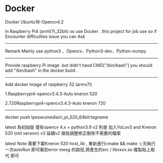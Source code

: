 # Docker
Docker Ubuntu18-Opencv4.2


in Raspberry Pi4 (armV7l_32bit) os use Docker .
this project for job use so if Encounter difficulties issue you can Ask 

-----
Remark 
Mainly use python3 、Opencv、Python3-dev、Python-numpy

------

Provide raspberry Pi image .but didn't havd CMD["/bin/bash"]
you should add "/bin/bash" in the docker build .

------

Add docker image of raspberry 32 (armv7l)


1.Raspberrypi4-opencv3.4.3-Auto   kneron 520


2.720Raspberrypi4-opencv3.4.3-Auto   kneron 720


-----
docker push tpeswumedia/ri_pi_520_64bit:tagname

latest 為初始版 僅有opencv 4.x  + python3.9
v2  則是 加入YoLov3 and Kneron 520 (old version)
v3  延續v2 做些調整修正刪除不需要的檔案


latest Note 需要下載Kneron 520 host_lib , 重新進行cmake && make -j 
先執行一次autoRun 即可看到error mesg 的路徑,將產生的src / libxxxx.so 複製貼上取代 即可
